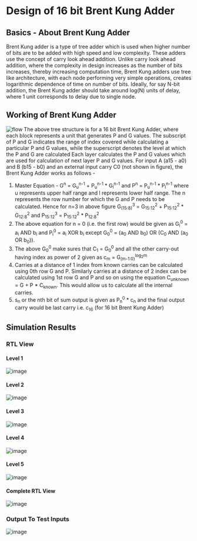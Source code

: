 # Design of 16 bit Brent Kung Adder
## Basics - About Brent Kung Adder
Brent Kung adder is a type of tree adder which is used when higher number of bits are to be added with high speed and low complexity. These adders use the concept of carry look ahead addition. Unlike carry look ahead addition, where the complexity in design increases as the number of bits increases, thereby increasing computation time, Brent Kung adders use tree like architecture, with each node performing very simple operations, creates logarithmic dependence of time on number of bits. Ideally, for say N-bit addition, the Brent Kung adder should take around log(N) units of delay, where 1 unit corresponds to delay due to single node.  
## Working of Brent Kung Adder
![flow](https://github.com/ujwaluttarwar/16-bit-Brent-Kung-Adder/assets/106365754/c9b7d351-c032-41b8-8c47-54437d26e7bf)
The above tree structure is for a 16 bit Brent Kung Adder, where each block represents a unit that generates P and G values. The subscript of P and G indicates the range of index covered while calculating a particular P and G values, while the superscript denotes the level at which the P and G are calculated Each layer calculates the P and G values which are used for calculation of next layer P and G values. For input A (a15 - a0) and B (b15 - b0) and an external input carry C0 (not shown in figure), the Brent Kung Adder works as follows - 
1. Master Equation - G<sup>n</sup> = G<sub>u</sub><sup>n-1</sup> + P<sub>u</sub><sup>n-1</sup> * G<sub>l</sub><sup>n-1</sup> and P<sup>n</sup> = P<sub>u</sub><sup>n-1</sup> * P<sub>l</sub><sup>n-1</sup> where u represents upper half range and l represents lower half range. The n represents the row number for which the G and P needs to be calculated. Hence for n=3 in above figure G<sub>(15:8)</sub><sup>3</sup> = G<sub>15:12</sub><sup>2</sup> + P<sub>15:12</sub><sup>2</sup> * G<sub>12:8</sub><sup>2</sup> and P<sub>15:12</sub><sup>3</sup> = P<sub>15:12</sub><sup>2</sup> * P<sub>12:8</sub><sup>2</sup>
2. The above equation for n = 0 (i.e. the first row) would be given as G<sub>i</sub><sup>0</sup> = a<sub>i</sub> AND b<sub>i</sub> and P<sub>i</sub><sup>0</sup> = a<sub>i</sub> XOR b<sub>i</sub> except G<sub>0</sub><sup>0</sup> =  (a<sub>0</sub> AND b<sub>0</sub>) OR (C<sub>0</sub> AND (a<sub>0</sub> OR b<sub>0</sub>)). 
3. The above G<sub>0</sub><sup>0</sup> make sures that C<sub>1</sub> = G<sub>0</sub><sup>0</sup> and all the other carry-out having index as power of 2 given as c<sub>m</sub> = G<sub>(m-1:0)</sub><sup>log<sub>2</sub>m</sup>
4. Carries at a distance of 1 index from known carries can be calculated using 0th row G and P. Similarly carries at a distance of 2 index can be calculated using 1st row G and P and so on using the equation C<sub>unknown</sub> = G + P * C<sub>known</sub>. This would allow us to calculate all the internal carries.
5. s<sub>n</sub> or the nth bit of sum output is given as P<sub>n</sub><sup>0</sup> * c<sub>n</sub> and the final output carry would be last carry i.e. c<sub>16</sub> (for 16 bit Brent Kung Adder)    
## Simulation Results
### RTL View
#### Level 1 
![image](https://github.com/ujwaluttarwar/16-bit-Brent-Kung-Adder/assets/106365754/7ba24154-4914-4014-bda6-3c0fb13b0a1a)
#### Level 2
![image](https://github.com/ujwaluttarwar/16-bit-Brent-Kung-Adder/assets/106365754/521de74f-cac5-4a8e-b44c-6fc71c2557ec)
#### Level 3
![image](https://github.com/ujwaluttarwar/16-bit-Brent-Kung-Adder/assets/106365754/9eefa78a-3df8-41ba-b605-9f43b019b84f)
#### Level 4
![image](https://github.com/ujwaluttarwar/16-bit-Brent-Kung-Adder/assets/106365754/9c5c28a5-18c4-4e93-ace3-9e37ea5ed27a)
#### Level 5
![image](https://github.com/ujwaluttarwar/16-bit-Brent-Kung-Adder/assets/106365754/4edb48f6-02cb-4220-8dc3-0fdf681e8770)
#### Complete RTL View
![image](https://github.com/ujwaluttarwar/16-bit-Brent-Kung-Adder/assets/106365754/54047dc3-251d-4df4-982c-1a1163a003d5)
### Output To Test Inputs
![image](https://github.com/ujwaluttarwar/16-bit-Brent-Kung-Adder/assets/106365754/c3eeacaa-56ae-43bc-8580-8370cc7b5253)


